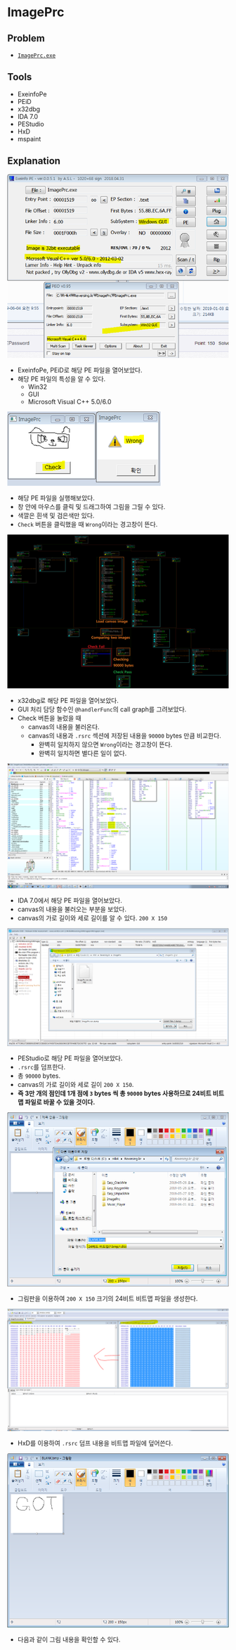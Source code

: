# ImagePrc

## Problem
* [`ImagePrc.exe`](./ImagePrc.exe)

## Tools
* ExeinfoPe
* PEiD
* x32dbg
* IDA 7.0
* PEStudio
* HxD
* mspaint

## Explanation
![](./1.PNG?raw=true)
* ExeinfoPe, PEiD로 해당 PE 파일을 열어보았다.
* 해당 PE 파일의 특성을 알 수 있다.
	- Win32
	- GUI
	- Microsoft Visual C++ 5.0/6.0

![](./2.PNG?raw=true)
* 해당 PE 파일을 실행해보았다.
* 창 안에 마우스를 클릭 및 드래그하여 그림을 그릴 수 있다.
* 색깔은 흰색 및 검은색만 있다.
* `Check` 버튼을 클릭했을 때 `Wrong`이라는 경고창이 뜬다.

![](./3.PNG?raw=true)
* x32dbg로 해당 PE 파일을 열어보았다.
* GUI 처리 담당 함수인 `@handlerFunc`의 call graph를 그려보았다.
* Check 버튼을 눌렀을 때
	- canvas의 내용을 불러온다.
	- canvas의 내용과 `.rsrc` 섹션에 저장된 내용을 `90000` bytes 만큼 비교한다.
		+ 완벽히 일치하지 않으면 `Wrong`이라는 경고창이 뜬다.
		+ 완벽히 일치하면 별다른 일이 없다.

![](./4.PNG?raw=true)
* IDA 7.0에서 해당 PE 파일을 열어보았다.
* canvas의 내용을 불러오는 부분을 보았다.
* canvas의 가로 길이와 세로 길이를 알 수 있다. `200 X 150`

![](./5.PNG?raw=true)
* PEStudio로 해당 PE 파일을 열어보았다.
* `.rsrc`를 덤프한다.
* 총 `90000` bytes.
* canvas의 가로 길이와 세로 길이 `200 X 150`.
* **즉 3만 개의 점인데 1개 점에 `3` bytes 씩 총 `90000` bytes 사용하므로 24비트 비트맵 파일로 바꿀 수 있을 것이다.**

![](./6.PNG?raw=true)
* 그림판을 이용하여 `200 X 150` 크기의 24비트 비트맵 파일을 생성한다.

![](./7.PNG?raw=true)
* HxD를 이용하여 `.rsrc` 덤프 내용을 비트맵 파일에 덮어쓴다.

![](./8.PNG?raw=true)
* 다음과 같이 그림 내용을 확인할 수 있다.
